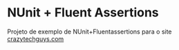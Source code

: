 NUnit + Fluent Assertions 
=========================

Projeto de exemplo de NUnit+Fluentassertions para o site [crazytechguys.com](http://www.crazytechguys.com/2012/09/23/nunit-fluentassertions-parte-1/) 